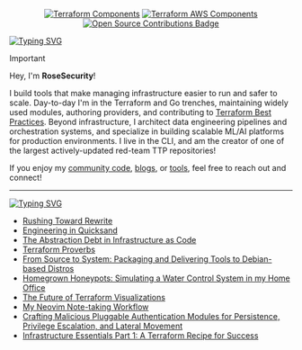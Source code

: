 <p align="center">
  <a href="https://github.com/cloudposse-terraform-components" title="Terraform Components"><img src="https://img.shields.io/badge/Terraform_Components-5C4EE6.svg?style=for-the-badge" alt="Terraform Components"></a>
  <a href="https://rosesecurity.dev/" title="Development Blog"><img
src="https://img.shields.io/badge/Development_Blog-1d1d1d.svg?style=for-the-badge" alt="Terraform AWS Components"></a>
  <a href="https://github.com/cloudposse" title="Open Source Contributions">
  <img 
    src="https://img.shields.io/badge/Open_Source_Contributions-5C4EE6.svg?style=for-the-badge" 
    alt="Open Source Contributions Badge">
</a>
</p>

[![Typing SVG](https://readme-typing-svg.demolab.com?font=IBM+Plex+Mono&weight=500&size=30&duration=6000&pause=1000&color=F7F7F7&width=435&lines=About+Me%3A)](https://git.io/typing-svg)

> [!IMPORTANT]
> Hey, I'm **RoseSecurity**!
>
> I build tools that make managing infrastructure easier to run and safer to scale. Day-to-day I'm in the Terraform and Go trenches, maintaining widely used modules, authoring providers, and contributing to [Terraform Best Practices](https://www.terraform-best-practices.com/). Beyond infrastructure, I architect data engineering pipelines and orchestration systems, and specialize in building scalable ML/AI platforms for production environments. I live in the CLI, and am the creator of one of the largest actively-updated red-team TTP repositories!
> 
> If you enjoy my [community code](https://github.com/search?q=author%3Arosesecurity%20type%3Apr%20state%3Aclosed%20is%3Amerged%20-user%3Arosesecurity&type=pullrequests), [blogs](https://rosesecurity.dev/), or [tools](https://github.com/RoseSecurity?tab=repositories), feel free to reach out and connect!

---

[![Typing SVG](https://readme-typing-svg.demolab.com?font=IBM+Plex+Mono&weight=500&size=30&duration=6000&pause=1000&color=F7F7F7&width=435&lines=Development+Blog%3A)](https://git.io/typing-svg)

<!-- BLOG-POST-LIST:START -->
- [Rushing Toward Rewrite](https://rosesecurity.dev/2025/03/26/rushing-toward-rewrite.html)
- [Engineering in Quicksand](https://rosesecurity.dev/2025/03/12/engineering-in-quicksand.html)
- [The Abstraction Debt in Infrastructure as Code](https://rosesecurity.dev/2025/03/06/the-abstraction-debt-in-iac.html)
- [Terraform Proverbs](https://rosesecurity.dev/2024/11/24/terraform-proverbs.html)
- [From Source to System: Packaging and Delivering Tools to Debian-based Distros](https://rosesecurity.dev/2024/09/15/from-source-to-system-on-debian.html)
- [Homegrown Honeypots: Simulating a Water Control System in my Home Office](https://rosesecurity.dev/2024/08/28/homegrown-honeypots.html)
- [The Future of Terraform Visualizations](https://rosesecurity.dev/2024/07/29/the-future-of-terraform-visualizations.html)
- [My Neovim Note-taking Workflow](https://rosesecurity.dev/2024/07/26/my-vim-note-taking-workflow.html)
- [Crafting Malicious Pluggable Authentication Modules for Persistence, Privilege Escalation, and Lateral Movement](https://rosesecurity.dev/2024/07/25/crafting-malicious-pluggable-authentication-modules.html)
- [Infrastructure Essentials Part 1: A Terraform Recipe for Success](https://rosesecurity.dev/2024/06/28/infrastructure-essentials-part-1.html)
<!-- BLOG-POST-LIST:END -->
